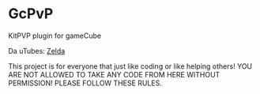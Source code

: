 GcPvP
=====

KitPVP plugin for gameCube

Da uTubes: 
   [Zelda](http://www.youtube.com/user/SuperZelda111)
   
   
This project is for everyone that just like coding or like helping others! YOU ARE NOT ALLOWED TO TAKE ANY CODE FROM HERE WITHOUT PERMISSION! PLEASE FOLLOW THESE RULES.
